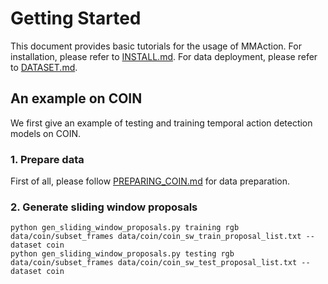 # Getting Started

This document provides basic tutorials for the usage of MMAction.
For installation, please refer to [INSTALL.md](https://github.com/arpanmangal/consistency/blob/master/INSTALL.md).
For data deployment, please refer to [DATASET.md](https://github.com/arpanmangal/consistency/blob/master/DATASET.md).


## An example on COIN
We first give an example of testing and training temporal action detection models on COIN.
### 1. Prepare data
First of all, please follow [PREPARING_COIN.md](https://github.com/arpanmangal/consistency/blob/master/data_tools/ucf101/PREPARING_UCF101.md) for data preparation.

### 2. Generate sliding window proposals

```
python gen_sliding_window_proposals.py training rgb data/coin/subset_frames data/coin/coin_sw_train_proposal_list.txt --dataset coin
python gen_sliding_window_proposals.py testing rgb data/coin/subset_frames data/coin/coin_sw_test_proposal_list.txt --dataset coin

```
